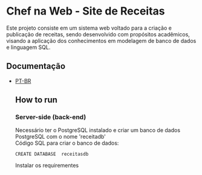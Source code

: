 # Chef na Web - Site de Receitas

Este projeto consiste em um sistema web voltado para a criação e publicação de receitas, sendo desenvolvido com propósitos acadêmicos, visando a aplicação dos conhecimentos em modelagem de banco de dados e linguagem SQL.

## Documentação
- [PT-BR](docs/pt-br/README.md)

  ## How to run

   ### Server-side (back-end)  
    Necessário ter o PostgreSQL instalado e criar um banco de dados PostgreSQL com o nome 'receitadb'  
    Código SQL para criar o banco de dados:
    
    `CREATE DATABASE  receitasdb`

    Instalar os requirementes
